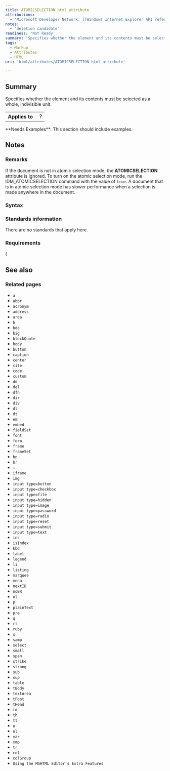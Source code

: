 ```yaml
---
title: ATOMICSELECTION html attribute
attributions:
  - 'Microsoft Developer Network: [[Windows Internet Explorer API reference](http://msdn.microsoft.com/en-us/library/ie/hh828809%28v=vs.85%29.aspx) Article]'
notes:
  - 'deletion candidate'
readiness: 'Not Ready'
summary: 'Specifies whether the element and its contents must be selected as a whole, indivisible unit.'
tags:
  - Markup
  - Attributes
  - HTML
uri: 'html/attributes/ATOMICSELECTION html attribute'

---
```

## Summary

Specifies whether the element and its contents must be selected as a whole, indivisible unit.

<table class="wikitable">
<tr>
<th>
Applies to

</th>
<td>
 ?

</td>
</tr>
</table>
**Needs Examples**: This section should include examples.

## Notes

### Remarks

If the document is not in atomic selection mode, the **ATOMICSELECTION** attribute is ignored. To turn on the atomic selection mode, run the IDM\_ATOMICSELECTION command with the value of `true`. A document that is in atomic selection mode has slower performance when a selection is made anywhere in the document.

### Syntax

### Standards information

There are no standards that apply here.

### Requirements

{

## See also

### Related pages

-   `a`
-   `abbr`
-   `acronym`
-   `address`
-   `area`
-   `b`
-   `bdo`
-   `big`
-   `blockQuote`
-   `body`
-   `button`
-   `caption`
-   `center`
-   `cite`
-   `code`
-   `custom`
-   `dd`
-   `del`
-   `dfn`
-   `dir`
-   `div`
-   `dl`
-   `dt`
-   `em`
-   `embed`
-   `fieldSet`
-   `font`
-   `form`
-   `frame`
-   `frameSet`
-   `hn`
-   `hr`
-   `i`
-   `iframe`
-   `img`
-   `input type=button`
-   `input type=checkbox`
-   `input type=file`
-   `input type=hidden`
-   `input type=image`
-   `input type=password`
-   `input type=radio`
-   `input type=reset`
-   `input type=submit`
-   `input type=text`
-   `ins`
-   `isIndex`
-   `kbd`
-   `label`
-   `legend`
-   `li`
-   `listing`
-   `marquee`
-   `menu`
-   `nextID`
-   `noBR`
-   `ol`
-   `p`
-   `plainText`
-   `pre`
-   `q`
-   `rt`
-   `ruby`
-   `s`
-   `samp`
-   `select`
-   `small`
-   `span`
-   `strike`
-   `strong`
-   `sub`
-   `sup`
-   `table`
-   `tBody`
-   `textArea`
-   `tFoot`
-   `tHead`
-   `td`
-   `th`
-   `tt`
-   `u`
-   `ul`
-   `var`
-   `xmp`
-   `tr`
-   `col`
-   `colGroup`
-   `Using the MSHTML Editor's Extra Features`
